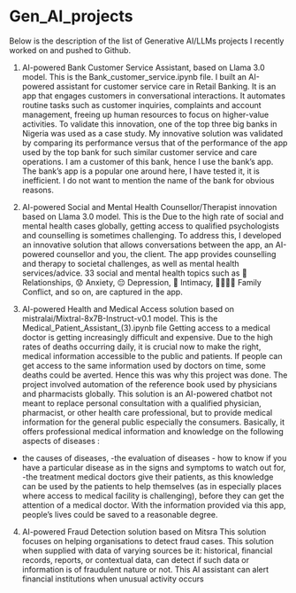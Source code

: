 # Gen_AI_projects
Below is the description of the list of Generative AI/LLMs projects I recently worked on and pushed to Github.


1) AI-powered Bank Customer Service Assistant, based on Llama 3.0 model. This is the Bank_customer_service.ipynb file.
I built an AI-powered assistant for customer service care in Retail Banking. It is an app that engages customers in conversational interactions. It automates routine tasks such as customer inquiries, complaints and account management, freeing up human resources to focus on higher-value activities. To validate this innovation, one of the top three big banks in Nigeria was used as a case study. My innovative solution was validated by comparing its performance versus that of the performance of the app used by the top bank for such similar customer service and care operations. I am a customer of this bank, hence I use the bank’s app. The bank’s app is a popular one around here, I have tested it, it is inefficient. I do not want to mention the name of the bank for obvious reasons.

2) AI-powered Social and Mental Health Counsellor/Therapist innovation based on Llama 3.0 model. This is the 
 Due to the high rate of social and mental health cases globally, getting access to qualified psychologists and counselling is sometimes challenging. To address this, I developed an innovative solution that allows conversations between the app, an AI-powered counsellor and you, the client. The app provides counselling and therapy to societal challenges, as well as mental health services/advice. 33 social and mental health topics such as 💑 Relationships, 😟 Anxiety, 😔 Depression, 🤗 Intimacy, 👨‍👩‍👧‍👦 Family Conflict, and so on, are captured in the app.

3) AI-powered Health and Medical Access solution based on mistralai/Mixtral-8x7B-Instruct-v0.1 model. This is the Medical_Patient_Assistant_(3).ipynb file
Getting access to a medical doctor is getting increasingly difficult and expensive. Due to the high rates of deaths occurring daily, it is crucial now to make the right, medical information accessible to the public and patients. If people can get access to the same information used by doctors on time, some deaths could be averted. Hence this was why this project was done. The project involved automation of the reference book used by physicians and pharmacists globally. 
This solution is an AI-powered chatbot not meant to replace personal consultation with a qualified physician, pharmacist, or other health care professional, but to provide medical information for the general public especially the consumers. Basically, it offers professional medical information and knowledge on the following aspects of diseases :
- the causes of diseases, 
-the evaluation of diseases - how to know if you have a particular disease as in the signs and symptoms to watch out for, 
-the treatment medical doctors give their patients, as this knowledge can be used by the patients to help themselves (as in especially places where access to medical facility is challenging), before they can get the attention of a medical doctor. 
With the information provided via this app, people’s lives could be saved to a reasonable degree.

4) AI-powered Fraud Detection solution based on Mitsra
This solution focuses on helping organisations to detect fraud cases.
This solution when supplied with data of varying sources be it: historical, financial records, reports, or contextual data, can detect if such data or information is of fraudulent nature or not. This AI assistant can alert financial institutions when unusual activity occurs


